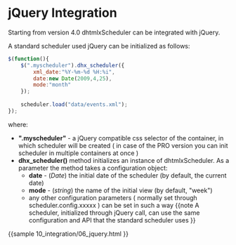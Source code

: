 jQuery Integration
====================================
Starting from version 4.0 dhtmlxScheduler can be integrated with jQuery.

A standard scheduler used jQuery can be initialized as follows:

~~~js
$(function(){
	$(".myscheduler").dhx_scheduler({
        xml_date:"%Y-%m-%d %H:%i",
		date:new Date(2009,4,25),
		mode:"month"
	});
		
	scheduler.load("data/events.xml");
});
~~~

where:

- **".myscheduler"** - a jQuery compatible css selector of the container, in which scheduler will be created ( in case of the PRO version you can init scheduler in multiple containers at once ) 
- **dhx_scheduler()** method initializes an instance of dhtmlxScheduler. As a parameter the method takes a configuration object:
  - **date** - (*Date*) the initial date of the scheduler (by default, the current date)
  - **mode** - (*string*) the name of the initial view (by default, "week")
  - any other configuration parameters ( normally set through scheduler.config.xxxxx ) can be set in such a way
{{note
A scheduler, initialized through jQuery call, can use the same configuration and API that the standard scheduler uses
}}

{{sample
	10_integration/06_jquery.html
}}